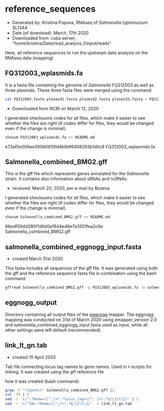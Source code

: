 # reference_sequences

- Generated by: Kristina Popova, RNAseq of *Salmonella typhimurium* SL1344
- Date (of download): March, 17th 2020
- Downloaded from: cuba server, "home/kristina/Data/read_analysis_1/input/reads"



Here, all reference sequences to run the upstream data analysis on the RNAseq data (mapping)  



## FQ312003_wplasmids.fa

It is a fasta file containing the genome of *Salmonella* FQ312003 as well as three plasmids. These three fasta files were merged using the command:

```bash
cat FQ312003.fasta plasmid1.fasta plasmid2.fasta plasmid3.fasta > FQ312003_wplasmids.fa
```



- Downloaded from NCBI on March 12, 2020

I generated checksums codes for all files, which make it easier to see whether the files are right (if codes differ for files, they would be changed even if the change is minimal).

```bash
shasum FQ312003_wplasmids.fa >> README.md
```

e73af5e009ae30060810fd4b9df6408293b1d0c8  FQ312003_wplasmids.fa

## Salmonella_combined_BMG2.gff

This is the gff file which represents genes annotated for the *Salmonella* strain. It contains also information about sRNAs and ncRNAs.

-  received: March 20, 2020, per e-mail by Bozena

I generated checksums codes for all files, which make it easier to see whether the files are right (if codes differ for files, they would be changed even if the change is minimal).

```bash
shasum Salmonella_combined_BMG2.gff >> README.md
```


66edf094d280f1d6d0ef844e48e7a3551fea2c6e  Salmonella_combined_BMG2.gff



## salmonella_combined_eggnogg_input.fasta

- created March 31st 2020

This fasta includes all sequences of the gff file. It was generated using both the gff and the reference sequence fasta file in combination using the bash command:

```bash
gffread Salmonella_combined_BMG2.gff -g FQ312003_wplasmids.fa -w salmonella_combined_eggnogg_input.fasta
```



## eggnogg_output

Directory containing all output files of the [eggnogg](http://eggnog-mapper.embl.de/MM_l0bi7wqt/) mapper. The eggnogg mapping was conducted on 31st of March 2020  using emapper_version 2.0 and salmonella_combined_eggnogg_input.fasta used as input, while all other settings were left default (recommended). 



## link_lt_gn.tab

- created 10 April 2020

Tab file connecting locus tag names to gene names. Used in r-scripts for linking. It was created using the gff reference file 

how it was created (bash command):

```bash
grep -P "\tgene\t" Salmonella_combined_BMG2.gff |\
cut -f9 | \
sed -r 's/^.*Name=([^;]+).*locus_tag=([^; ]+).*$/\1\t\2/' | \
sed -r 's/^ID=.*Name=([^;]+).*$/\1\t\1/'  > link_lt_gn.tab
```

